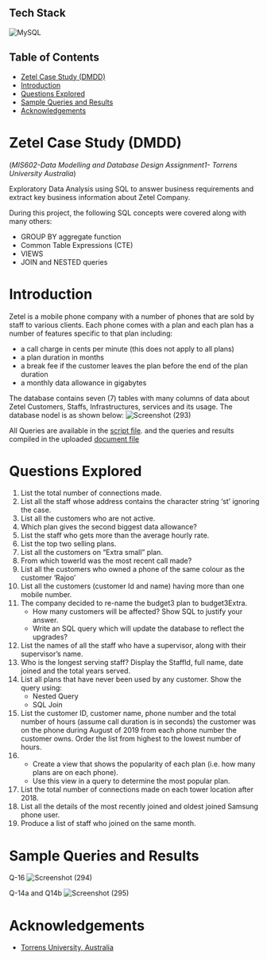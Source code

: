 
## Tech Stack

[//]: # (I must include tools section and add tools images, check proper README design tutorial)
[//]: # (images and style from https://simpleicons.org/)
![MySQL](https://img.shields.io/badge/MySQL-2B2B2B?style=for-the-badge&logo=mySql)


## Table of Contents
- [Zetel Case Study (DMDD)](#zetel-case-study-dmdd)
- [Introduction](#introduction)
- [Questions Explored](#questions-explored)
- [Sample Queries and Results](#sample-queries-and-results)
- [Acknowledgements](#acknowledgements)


<a name="desc"></a>
# Zetel Case Study (DMDD)

(_MIS602-Data Modelling and Database Design Assignment1- Torrens University Australia_)

Exploratory Data Analysis using SQL to answer business requirements and extract key business information about Zetel Company.

During this project, the following  SQL concepts were covered along with many others:
* GROUP BY aggregate function
* Common Table Expressions (CTE)
* VIEWS
* JOIN and NESTED queries

<a name="intro"></a>
# Introduction
Zetel is a mobile phone company with a number of phones that are sold by staff to various clients. Each phone comes with a plan and each plan has a number of features specific to that plan including:
* a call charge in cents per minute (this does not apply to all plans)
* a plan duration in months
* a break fee if the customer leaves the plan before the end of the plan duration
* a monthly data allowance in gigabytes

The database contains seven (7) tables with many columns of data about Zetel Customers, Staffs, Infrastructures, services and its usage. The database nodel is as shown below:
![Screenshot (293)](https://user-images.githubusercontent.com/58152694/191609297-a0f9a135-9f76-4af1-b801-10474dcbeb20.png)

All Queries are available in the [script file](https://github.com/DeleLinus/Zetel-Case-Study-DMDD-/blob/master/answers_script.sql). and the queries and results compiled in the uploaded [document file](https://github.com/DeleLinus/Zetel-Case-Study-DMDD-/blob/master/Use%20Case%20Queries%20and%20Result.pdf)

<a name="qss"></a>
# Questions Explored
1. List the total number of connections made.
2. List all the staff whose address contains the character string ‘st’ ignoring the case.
3. List all the customers who are not active.
4. Which plan gives the second biggest data allowance?
5. List the staff who gets more than the average hourly rate.
6. List the top two selling plans.
7. List all the customers on “Extra small” plan. 
8. From which towerId was the most recent call made?
9. List all the customers who owned a phone of the same colour as the customer ‘Rajoo’
10. List all the customers (customer Id and name) having more than one mobile number.
11. The company decided to re-name the budget3 plan to budget3Extra.
    * How many customers will be affected? Show SQL to justify your answer.
    * Write an SQL query which will update the database to reflect the upgrades?
12. List the names of all the staff who have a supervisor, along with their supervisor’s name.
13. Who is the longest serving staff? Display the StaffId, full name, date joined and the total years served.
14. List all plans that have never been used by any customer. Show the query using:
    * Nested Query
    * SQL Join
15. List the customer ID, customer name, phone number and the total number of hours (assume call duration is in seconds) the customer was on the phone during August of 2019 from each phone number the customer owns. Order the list from highest to the lowest number of hours.
16. 
    * Create a view that shows the popularity of each plan (i.e. how many plans are on each phone).
    * Use this view in a query to determine the most popular plan.
17. List the total number of connections made on each tower location after 2018.
18. List all the details of the most recently joined and oldest joined Samsung phone user.
19. Produce a list of staff who joined on the same month.

<a name="sample"></a>
# Sample Queries and Results
Q-16
![Screenshot (294)](https://user-images.githubusercontent.com/58152694/191614369-6be8b643-83f6-4f30-a1d5-2cd006e407b8.png)

Q-14a and Q14b
![Screenshot (295)](https://user-images.githubusercontent.com/58152694/191615405-53f9e82d-2932-445c-91ab-6307658648f9.png)


<a name="ref"></a>
# Acknowledgements

 - [Torrens University, Australia](http://www.torrens.edu.au)

